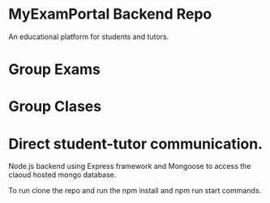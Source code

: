 # MyExamPortal Backend Repo

An educational platform for students and tutors.

# Group Exams
# Group Clases
# Direct student-tutor communication.

Node.js backend using Express framework and Mongoose to access the claoud hosted mongo database.

To run clone the repo and run the npm install and npm run start commands.
